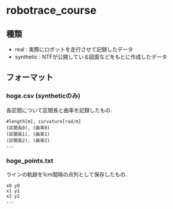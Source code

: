 # robotrace_course
## 種類
* real : 実際にロボットを走行させて記録したデータ
* synthetic : NTFが公開している図面などをもとに作成したデータ

## フォーマット
### hoge.csv (syntheticのみ)
各区間について区間長と曲率を記録したもの．
```
#length[m], curvature[rad/m]
(区間長0), (曲率0)
(区間長1), (曲率1)
(区間長2), (曲率2)
...
```
### hoge_points.txt
ラインの軌跡を1cm間隔の点列として保存したもの．
```
x0 y0
x1 y1
x2 y2
...
```
